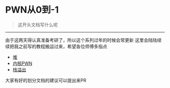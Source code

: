 # PWN从0到-1
> 这开头文档写什么呢
   
---
由于这两天得认真准备考研了，所以这个系列过年的时候会常更新
这里会陆陆续续把我之前写的教程搬运过来，希望各位师傅多指点
+ [堆](./堆部分)
+ [内核PWN](./内核PWN)
+ [栈溢出](./栈溢出部分)

大家有好的划分文档的建议可以提出来PR
